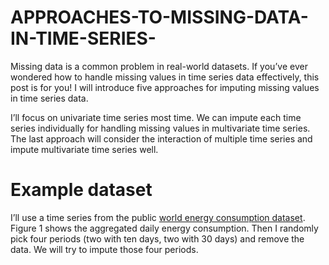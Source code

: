 # APPROACHES-TO-MISSING-DATA-IN-TIME-SERIES-
Missing data is a common problem in real-world datasets. If you’ve ever wondered how to handle missing values in time series data effectively, this post is for you! I will introduce five approaches for imputing missing values in time series data.

I’ll focus on univariate time series most time. We can impute each time series individually for handling missing values in multivariate time series. The last approach will consider the interaction of multiple time series and impute multivariate time series well.

# Example dataset
I’ll use a time series from the public [world energy consumption dataset](https://www.kaggle.com/datasets/uciml/electric-power-consumption-data-set). Figure 1 shows the aggregated daily energy consumption. Then I randomly pick four periods (two with ten days, two with 30 days) and remove the data. We will try to impute those four periods.
